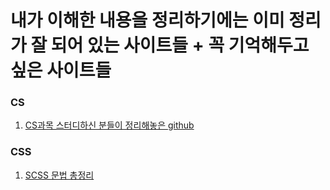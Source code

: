 내가 이해한 내용을 정리하기에는 이미 정리가 잘 되어 있는 사이트들 + 꼭 기억해두고 싶은 사이트들
===

### CS
1. [CS과목 스터디하신 분들이 정리해놓은 github](https://github.com/Seogeurim/CS-study)

### CSS
1. [SCSS 문법 총정리](https://heropy.blog/2018/01/31/sass/)
